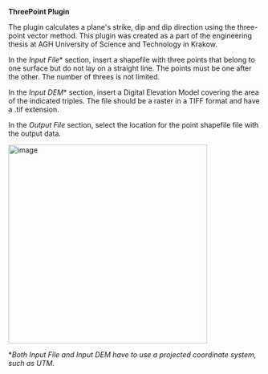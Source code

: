 <b>ThreePoint Plugin</b>


<p>The plugin calculates a plane's strike, dip and dip direction using the three-point vector method. 
This plugin was created as a part of the engineering thesis at AGH University of Science and Technology in Krakow.</p>

In the <i>Input File</i>* section, insert a shapefile with three points that belong to one surface but do not lay on a straight line. 
The points must be one after the other. 
The number of threes is not limited.

In the <i>Input DEM</i>* section, insert a Digital Elevation Model covering the area of the indicated triples. 
The file should be a raster in a TIFF format and have a .tif extension. 

In the <i>Output File</i> section, select the location for the point shapefile file with the output data. 

<img width="396" alt="image" src="https://user-images.githubusercontent.com/79970081/210069141-183514b5-92f3-4451-80a8-ab4b36a3974e.png">



*<i>Both Input File and Input DEM have to use a projected coordinate system, such as UTM.</i>
